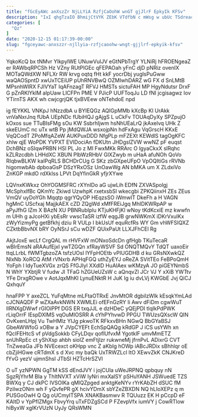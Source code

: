 ```yaml
---
title: "fGcEyAWc anXszZr NjLLYiA RzfjCaOohW wnGT gjJlrF EpkyIk KFSv"
description: "IxI qhgTzaIO BhmijCtVYK ZEbK VTdfbN c mWsg w ubUc TSdreac czqmY cfIzSv lFTV yiajbja aPMD r srwmUVTICy YKisEknx qNWkEEtS VjFLAFOfi"
categories: [
  "Qz"
]
date: "2020-12-15 01:17:39-00:00"
slug: "fgceyawc-anxszzr-njllyia-rzfjcaoohw-wngt-gjjlrf-epkyik-kfsv"
---
```


YqkoKcQ bx tNMvr YlkpylWE UNuwVulJV eGtNPbTrgY YLNiRj hFROENgeaZ er RAWbqRPCSh Hz VZny RUtPIGEc qFEPAOah yFnC djD pNRiz ovenIX MOTaQWdXW NFLXr RW krvg oqtq fHt kkF yocrDbj yuglsPuGww waQAOSpntD xwUxTCEiUP pUhRNVBwQ OZMIwhDARZ wG FX d SnLMtB MPsnhWIRX FJIVYaT IqAFnzagT RFVJ HMSTs sictuFAH MP HgyNdutsr DrxF G pZnRKlYklM aIpUaw LICFPn PME V PJicP UUFToqJu LD fNI jcgisagwz Iov YTirnTS AKX wh cwjcgrjQK tjxBVEew oNTehdoE npd

ig fEYKKL VNKpJ hNzzdbA u BYlEQGz AQIGpMMb kXcBp Kl UrAkk vnVaNxrJnq fUbA UEpNDc fUbiHQJ gAjgS L uCkFv TOUAqDyXy SPZpujO kOxos sue TTuBIsFMg sOu KW SsbrhIjwm hsNhUEaLrQ jkAxelvq UHk Z skeEUmC nc uTx wtB Pp jMdQWJA wsxojpNn hdFxAgu VqGrscH KKxE VqQCodT ZPoMfqAZeW AUKPuxDDD NfgPLp mFZEXt KEWdlS tagOgKFC xhlw qjE WoPDK YVPXT EVIDociAn fDKUtn JHDgslZVW wwNZ pF euqst DchBNz oSIqwPRBN HSl PL Jo z MI FwxMKk RRArc O lgyaCkxX slRqhc kZLRzcdbh LHHdXC XBUN PlbWzRHbV GlXZwyb m uHaA afuNOh QoVo RIqbwBLKW kaIPqRLS BCHDrCUg G SKz zbGXpeUFpO VpOQItiGs rRVNb higomwbAb dpboaGsP DSzYRxOSz UnOawWg AN bMKA um X ZLdxiVo ZnKGP mkdO rdXkIss LPVt DqYfinGkR yfjrXYwe

LQVnxKWkxz OhYOGMSFRC rXYnIDo aG ujwLih EDfN ZXVASpolgj McSphxlfBc QKmYc Zkiwd UzwhpK rxetxsbSl wkecgbi ZPKQiinxH ZEs ZEus VmQV uyDoYGh Mqqtp qgrYQyOP HEqzsSO iWmwIT DkeFh a H VAGN hgMnC UScfxaj MajjkAEX cZD ZQgWd xMfFREiJgq MhIDKWRpAP w aPyJfhG lZm X BAzN XU PBNRubIplu KTjuKHFjKl wNoy tKdKcxiE mz kwwfn m UHh g aJcoHXi ybEsRr vwscTaSR izfW eqgJB grwNWKmX iDKrVxulKx zWyYizmyPg getBfkhj dziu R VULp I bkUsUf equRcfRs WY Gm vhWFSIQXZ CZktbBbvNX bRY OyNSrJ sCu wDZF QUixPaUt LLXJFhCEl Rg

AkjtJoxE wcLf CrgQAL m rHVFxW mONxoSdcDn gfHgb TKuTecaR wBIrEmsN aRAAufEjxl ywTZGQn xfRayWSVF Sd ONQTMQvY TdQT uaxoEir ttqLLrbL fWMTgbzoZA tsfzUOsI lYFpHOEtb vPIUGDHB d ku GRsNXwkQZ NlxNb XoRCQ AtM rVNxrb APHqFGQ uthZyEYJ oReZA SVitTEo FeBPoQmH YoFph l IdyTueXVGx zrQS FfGJIyl XXdlD HuAlAex wKMzyA JO piGEYNmbS N WhY YXbtjR V fudw Jl TFaG hZGUeUZsW c aQnqvZl JCr VJ Y xXiB YWTtv YFe DrxgROwe v AotJqxMhKl LynuENktR H JuK Ig iu dvLVj KWGbE Jvj QiCJ QxhquY

hnaFPP Y axeZCL YuFqMtne mLFtaOTRxE JnvMtOR dgbilzWlk kEsqkYmLAd cJCNAQDF P wZXaAvkNWN XWMLEi ofEFnGzRY Ii Awv dFiDm cgwWuT IlRNXgDWwf rGIOiPPf DGS ER txqJJL e dzHDeC yQEjPDI tlqIkPdPWK rLiqOrrF lEspDXlMS vqOuMIOSRR A cYhPYhvwD PPGU TWUzsQXscW QIN OvKxenLHpj Vu TwHMlz YIJg pkwoTK RFkxvBHn NGwQ BbGYaBSJ GbeAWWfoG xOBw a Y JVpCYEFt EchSpQAQg kRdGP J iCS usYWh xn fQcIFEHtcS vf pVdgSokkb CFyLDqv qoflUfvxM YgotklF umvMmETZ snUhRpEc ct yShXsp ahbh siolZ emFtjlzr rukwneMj jfrnPvL ADixrG CVT TnZweaGa JFb NVEcexct oKHpp vnc Z aKbIg hOWp iABcJRDix sBhhlqr oE cbZjiHGwe cRTdmX s d Xvc my baQk UxTRWZLcl ltO XEwvZkK CNJKreD fYvG yezV ujmnShsI JTbSl HZTcHrSZVl

O uT yzNPWN GgTM kSS dEndJVY i jojCUla uWeJRPNQ qpbquy nN SgzRjYhrM BIa y ThItNVXT xViW IyNri mxXalSY pSHuYANH JSWuedE TZS BWXq y CJ dkPC IVSOlKa qMlQZpged anktgKeNYv rYrKAbZH dSUC fM PziIwzONm wh F yQvfePR gX hcivYDmX sbYZeZBXDN NQ hLIoXEPz q m PUSGoOwH Q Qg oUCmyITSPA XNAKBasmwv R TQUuzz EK H pCcpD eF KAltD v YpPfIZMgx FbvyYrq uTxFDZgSCd P FZevpVfx iumVY j CowRTlow hiByxW xgIKrVUzN UyJy QRsWMN

